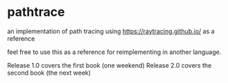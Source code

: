 # pathtrace
an implementation of path tracing using https://raytracing.github.io/ as a reference


feel free to use this as a reference for reimplementing in another language.


Release 1.0 covers the first book (one weekend)
Release 2.0 covers the second book (the next week)
